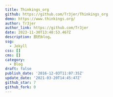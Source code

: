 ```yaml
---
title: Thinkings_org
github: https://github.com/Tr3jer/Thinkings_org
demo: https://www.thinkings.org/
author: Tr3jer
author_link: https://github.com/Tr3jer
date: 2023-11-30T13:48:53.467Z
description: 朕的blog。
ssg:
  - Jekyll
css: []
cms: []
category:
  - Blog
draft: false
publish_date: '2016-12-03T11:07:35Z'
update_date: '2021-03-20T14:45:47Z'
github_star: 7
github_fork: 0
---
```

